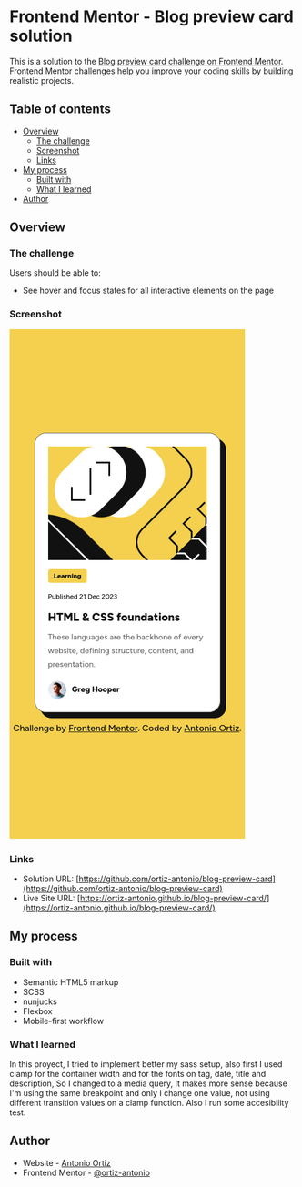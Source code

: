 # Frontend Mentor - Blog preview card solution

This is a solution to the [Blog preview card challenge on Frontend Mentor](https://www.frontendmentor.io/challenges/blog-preview-card-ckPaj01IcS). Frontend Mentor challenges help you improve your coding skills by building realistic projects.

## Table of contents

- [Overview](#overview)
  - [The challenge](#the-challenge)
  - [Screenshot](#screenshot)
  - [Links](#links)
- [My process](#my-process)
  - [Built with](#built-with)
  - [What I learned](#what-i-learned)
- [Author](#author)

## Overview

### The challenge

Users should be able to:

- See hover and focus states for all interactive elements on the page

### Screenshot

![](./screenshot.png)

### Links

- Solution URL: [https://github.com/ortiz-antonio/blog-preview-card](https://github.com/ortiz-antonio/blog-preview-card)
- Live Site URL: [https://ortiz-antonio.github.io/blog-preview-card/](https://ortiz-antonio.github.io/blog-preview-card/)

## My process

### Built with

- Semantic HTML5 markup
- SCSS
- nunjucks
- Flexbox
- Mobile-first workflow

### What I learned

In this proyect, I tried to implement better my sass setup, also first I used clamp for the container width and for the fonts on tag, date, title and description, So I changed to a media query, It makes more sense because I'm using the same breakpoint and only I change one value, not using different transition values on a clamp function.
Also I run some accesibility test.

## Author

- Website - [Antonio Ortiz](https://ortiz.studio)
- Frontend Mentor - [@ortiz-antonio](https://www.frontendmentor.io/profile/ortiz-antonio)
